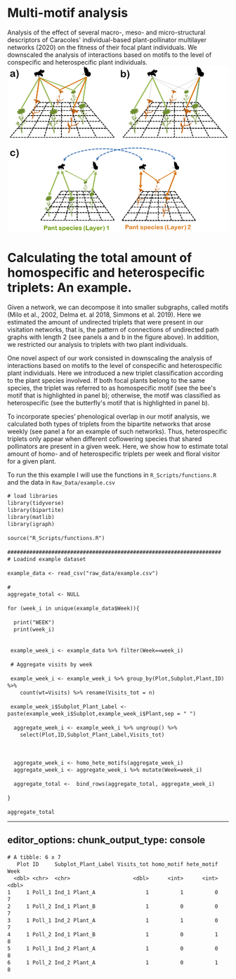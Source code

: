 # Multi-motif analysis
Analysis of the effect of several macro-, meso- and micro-structural descriptors of Caracoles' individual-based plant-pollinator multilayer networks (2020) on the fitness of their focal plant individuals. We downscaled the analysis of interactions based on motifs to the level of conspecific and heterospecific plant individuals.
![](Processed_data/Fig1.png)

# Calculating the total amount of homospecific and heterospecific triplets: An example.

Given a network, we can decompose it into smaller subgraphs, called motifs (Milo et al., 2002, Delma et. al 2018, Simmons et al. 2019). Here we estimated the amount of undirected triplets that were present in our visitation networks, that is, the pattern of connections of undirected path graphs with length 2 (see panels a and b in the figure above). In addition, we restricted our analysis to triplets with two plant individuals. 

One novel aspect of our work consisted in downscaling the analysis of interactions based on motifs to the level of conspecific and heterospecific plant individuals. Here we introduced a new triplet classification according to the plant species involved. If both focal plants belong to the same species, the triplet was referred to as homospecific motif (see the bee's motif that is highlighted in panel b); otherwise, the motif was classified as heterospecific (see the butterfly's motif that is highlighted in panel b).

To incorporate species’ phenological overlap in our motif analysis, we calculated both types of triplets from the bipartite networks that arose weekly (see panel a for an example of such networks). Thus, heterospecific triplets only appear when different coflowering species that shared pollinators are present in a given week. Here, we show how to estimate total amount of homo- and of heterospecific triplets per week and floral visitor for a given plant.

To run the this example I will use the functions in `R_Scripts/functions.R` and the data in `Raw_Data/example.csv`

```
# load libraries
library(tidyverse)
library(bipartite)
library(matlib)
library(igraph)

source("R_Scripts/functions.R")

####################################################################
# Loadind example dataset

example_data <- read_csv("raw_data/example.csv")

# 
aggregate_total <- NULL

for (week_i in unique(example_data$Week)){

  print("WEEK")
  print(week_i)
  
  
 example_week_i <- example_data %>% filter(Week==week_i)
 
 # Aggregate visits by week 
 
 example_week_i <- example_week_i %>% group_by(Plot,Subplot,Plant,ID) %>%
    count(wt=Visits) %>% rename(Visits_tot = n)
  
 example_week_i$Subplot_Plant_Label <- paste(example_week_i$Subplot,example_week_i$Plant,sep = " ")
  
  aggregate_week_i <- example_week_i %>% ungroup() %>% 
    select(Plot,ID,Subplot_Plant_Label,Visits_tot)
  
  
  
  aggregate_week_i <- homo_hete_motifs(aggregate_week_i)
  aggregate_week_i <- aggregate_week_i %>% mutate(Week=week_i)
  
  aggregate_total <-  bind_rows(aggregate_total, aggregate_week_i) 
  
}

aggregate_total
```
---
editor_options:
  chunk_output_type: console
---
```
# A tibble: 6 x 7
   Plot ID     Subplot_Plant_Label Visits_tot homo_motif hete_motif  Week
  <dbl> <chr>  <chr>                    <dbl>      <int>      <int> <dbl>
1     1 Poll_1 Ind_1 Plant_A                1          1          0     7
2     1 Poll_2 Ind_1 Plant_B                1          0          0     7
3     1 Poll_1 Ind_2 Plant_A                1          1          0     7
4     1 Poll_2 Ind_1 Plant_B                1          0          1     8
5     1 Poll_1 Ind_2 Plant_A                1          0          0     8
6     1 Poll_2 Ind_2 Plant_A                1          0          1     8
```

